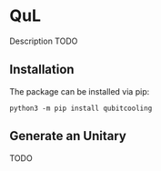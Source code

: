 # QuL

Description TODO

## Installation

The package can be installed via pip:

```
python3 -m pip install qubitcooling
```

## Generate an Unitary

TODO

